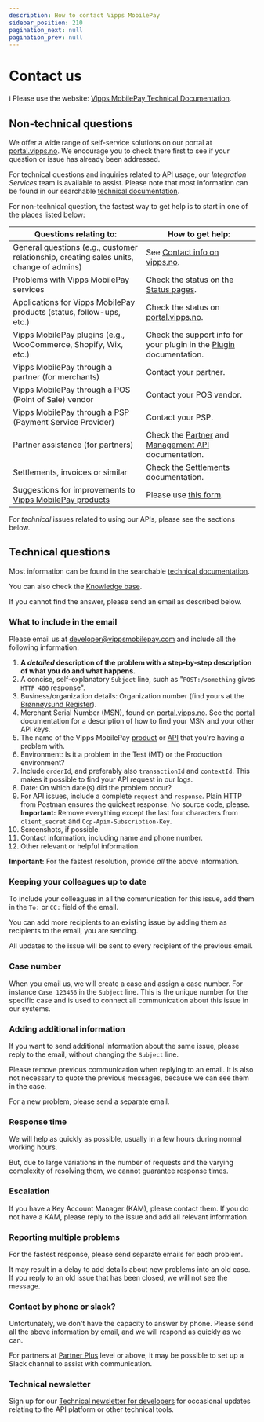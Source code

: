 ```yaml
---
description: How to contact Vipps MobilePay
sidebar_position: 210
pagination_next: null
pagination_prev: null
---
```


# Contact us

<!-- START_COMMENT -->
ℹ️ Please use the website:
[Vipps MobilePay Technical Documentation](https://developer.vippsmobilepay.com/docs/contact/).
<!-- END_COMMENT -->

## Non-technical questions

We offer a wide range of self-service solutions on our portal at [portal.vipps.no](https://portal.vipps.no). We encourage you to check there first to see if your question or issue has already been addressed.

For technical questions and inquiries related to API usage, our *Integration Services* team is available to assist. Please note that most information can be found in our searchable [technical documentation](https://developer.vippsmobilepay.com/search).

For non-technical question, the fastest way to get help is to start in one of the places listed below:

| Questions relating to: | How to get help: |
|--------|----------------|
| General questions (e.g., customer relationship, creating sales units, change of admins) | See [Contact info on vipps.no](https://www.vipps.no/kontakt-oss/). |
| Problems with Vipps MobilePay services  | Check the status on the [Status pages](./developer-resources/status-pages.md). |
| Applications for Vipps MobilePay products (status, follow-ups, etc.) | Check the status on [portal.vipps.no](https://portal.vipps.no). |
| Vipps MobilePay plugins (e.g., WooCommerce, Shopify, Wix, etc.) | Check the support info for your plugin in the [Plugin](https://developer.vippsmobilepay.com/docs/plugins) documentation. |
| Vipps MobilePay through a partner (for merchants) | Contact your partner. |
| Vipps MobilePay through a POS (Point of Sale) vendor | Contact your POS vendor. |
| Vipps MobilePay through a PSP (Payment Service Provider) | Contact your PSP. |
| Partner assistance (for partners) | Check the [Partner](https://developer.vippsmobilepay.com/docs/partner) and [Management API](https://developer.vippsmobilepay.com/docs/APIs/management-api/) documentation. |
| Settlements, invoices or similar | Check the [Settlements](./settlements/README.md) documentation. |
| Suggestions for improvements to [Vipps MobilePay products](https://www.vipps.no/produkter-og-tjenester/bedrift/)  | Please use [this form](https://www.vipps.no/kontakt-oss/). |

For *technical* issues related to using our APIs, please see the sections below.

## Technical questions

Most information can be found in the searchable [technical documentation](https://developer.vippsmobilepay.com/search).

You can also check the
[Knowledge base](./knowledge-base/README.md).

If you cannot find the answer, please send an email as described below.

### What to include in the email

Please email us at [developer@vippsmobilepay.com](mailto:developer@vippsmobilepay.com)
and include all the following information:

1. **A *detailed* description of the problem with a step-by-step description of what you do and what happens.**
2. A concise, self-explanatory `Subject` line, such as "`POST:/something` gives `HTTP 400` response".
3. Business/organization details: Organization number (find yours at the [Brønnøysund Register](https://brreg.no)).
4. Merchant Serial Number (MSN), found on [portal.vipps.no](https://portal.vipps.no).
   See the
   [portal](https://developer.vippsmobilepay.com/docs/developer-resources/portal) documentation for a description of how to find your MSN and your other API keys.
5. The name of the Vipps MobilePay
   [product](https://www.vipps.no/produkter-og-tjenester/bedrift/)
   or
   [API](https://developer.vippsmobilepay.com/docs/APIs) that you're having a problem with.
6. Environment: Is it a problem in the Test (MT) or the Production environment?
7. Include `orderId`, and preferably also `transactionId` and `contextId`. This makes it possible to find your API request in our logs.
8. Date: On which date(s) did the problem occur?
9. For API issues, include a complete `request` and `response`.
   Plain HTTP from Postman ensures the quickest response.
   No source code, please.
   **Important:** Remove everything except the last four characters from
   `client_secret` and `Ocp-Apim-Subscription-Key`.
10. Screenshots, if possible.
11. Contact information, including name and phone number.
12. Other relevant or helpful information.

**Important:** For the fastest resolution, provide *all* the above information.

### Keeping your colleagues up to date

To include your colleagues in all the communication for this issue,
add them in the `To:` or `CC:` field of the email.

You can add more recipients to an existing issue by adding them as recipients
to the email, you are sending.

All updates to the issue will be sent to every recipient of the previous email.

### Case number

When you email us, we will create a case and assign a case number. For instance `Case 123456` in
the `Subject` line. This is the unique number for the specific case and is
used to connect all communication about this issue in our systems.

### Adding additional information

If you want to send additional information about the same issue,
please reply to the email, without changing the `Subject` line.

Please remove previous communication when replying to an email.
It is also not necessary to quote the previous messages,
because we can see them in the case.

For a new problem, please send a separate email.

### Response time

We will help as quickly as possible, usually in a few hours during normal
working hours.

But, due to large variations in the number of requests and the
varying complexity of resolving them, we cannot guarantee response times.

### Escalation

If you have a Key Account Manager (KAM), please contact them.
If you do not have a KAM, please reply to the issue and add all relevant information.

### Reporting multiple problems

For the fastest response, please send separate emails for each problem.

It may result in a delay to add details about new problems into an old case.
If you reply to an old issue that has been closed, we will not see the message.

### Contact by phone or slack?

Unfortunately, we don't have the capacity to answer by phone.
Please send all the above information by email,
and we will respond as quickly as we can.

For partners at [Partner Plus](https://developer.vippsmobilepay.com/docs/partner/partner-level-up/)
level or above, it may be possible to set up a Slack channel to assist with communication.

### Technical newsletter

Sign up for our [Technical newsletter for developers](./newsletters/README.md) for occasional updates relating to the API platform
or other technical tools.
